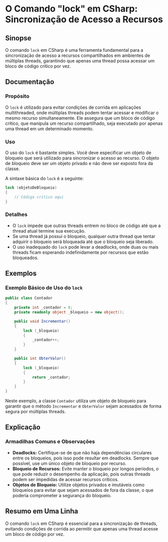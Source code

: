 <!--
Meta Description: # O Comando "lock" em CSharp: Sincronização de Acesso a Recursos ## Sinopse O comando `lock` em CSharp é uma ferramenta fundamental para a sincronizaç...
Meta Keywords: que, lock, bloqueio, threads, por
-->

# O Comando "lock" em CSharp: Sincronização de Acesso a Recursos

## Sinopse
O comando `lock` em CSharp é uma ferramenta fundamental para a sincronização de acesso a recursos compartilhados em ambientes de múltiplas threads, garantindo que apenas uma thread possa acessar um bloco de código crítico por vez.

## Documentação
### Propósito
O `lock` é utilizado para evitar condições de corrida em aplicações multithreaded, onde múltiplas threads podem tentar acessar e modificar o mesmo recurso simultaneamente. Ele assegura que um bloco de código crítico, que manipula um recurso compartilhado, seja executado por apenas uma thread em um determinado momento.

### Uso
O uso do `lock` é bastante simples. Você deve especificar um objeto de bloqueio que será utilizado para sincronizar o acesso ao recurso. O objeto de bloqueio deve ser um objeto privado e não deve ser exposto fora da classe.

A sintaxe básica do `lock` é a seguinte:

```csharp
lock (objetoDeBloqueio)
{
    // Código crítico aqui
}
```

### Detalhes
- O `lock` impede que outras threads entrem no bloco de código até que a thread atual termine sua execução.
- Se uma thread já possui o bloqueio, qualquer outra thread que tentar adquirir o bloqueio será bloqueada até que o bloqueio seja liberado.
- O uso inadequado do `lock` pode levar a deadlocks, onde duas ou mais threads ficam esperando indefinidamente por recursos que estão bloqueados.

## Exemplos
### Exemplo Básico de Uso do `lock`

```csharp
public class Contador
{
    private int _contador = 0;
    private readonly object _bloqueio = new object();

    public void Incrementar()
    {
        lock (_bloqueio)
        {
            _contador++;
        }
    }

    public int ObterValor()
    {
        lock (_bloqueio)
        {
            return _contador;
        }
    }
}
```

Neste exemplo, a classe `Contador` utiliza um objeto de bloqueio para garantir que o método `Incrementar` e `ObterValor` sejam acessados de forma segura por múltiplas threads.

## Explicação
### Armadilhas Comuns e Observações
- **Deadlocks:** Certifique-se de que não haja dependências circulares entre os bloqueios, pois isso pode resultar em deadlocks. Sempre que possível, use um único objeto de bloqueio por recurso.
- **Bloqueio de Recursos:** Evite manter o bloqueio por longos períodos, o que pode reduzir o desempenho da aplicação, pois outras threads podem ser impedidas de acessar recursos críticos.
- **Objetos de Bloqueio:** Utilize objetos privados e imutáveis como bloqueios para evitar que sejam acessados de fora da classe, o que poderia comprometer a segurança do bloqueio.

## Resumo em Uma Linha
O comando `lock` em CSharp é essencial para a sincronização de threads, evitando condições de corrida ao permitir que apenas uma thread acesse um bloco de código por vez.